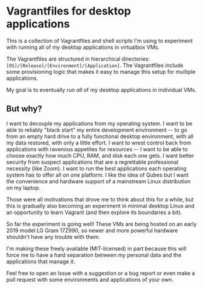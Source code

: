# Vagrantfiles for desktop applications

This is a collection of Vagrantfiles and shell scripts I'm using to experiment with running all of my desktop applications in virtualbox VMs.

The Vagrantfiles are structured in hierarchical directories: `[OS]/[Release]/[Environment]/[Application]`. The Vagrantfiles include some provisioning logic that makes it easy to manage this setup for multiple applications.

My goal is to eventually run *all* of my desktop applications in individual VMs.

## But why?

I want to decouple my applications from my operating system. I want to be able to reliably "black start" my entire development environment -- to go from an empty hard drive to a fully functional desktop environment, with all my data restored, with only a little effort. I want to wrest control back from applications with ravenous appetites for resources -- I want to be able to choose exactly how much CPU, RAM, and disk each one gets. I want better security from suspect applications that are a regrettable professional necessity (like Zoom). I want to run the best applications each operating system has to offer all on one platform. I like the idea of Qubes but I want the convenience and hardware support of a mainstream Linux distribution on my laptop.

Those were all motivations that drove me to think about this for a while, but this is gradually also becoming an experiment in minimal desktop Linux and an opportunity to learn Vagrant (and then explore its boundaries a bit).

So far the experiment is going well! These VMs are being hosted on an early 2019 model LG Gram 17Z990, so newer and more powerful hardware shouldn't have any trouble with them.

I'm making these freely available (MIT-licensed) in part because this will force me to have a hard separation between my personal data and the applications that manage it.

Feel free to open an Issue with a suggestion or a bug report or even make a pull request with some environments and applications of your own.
